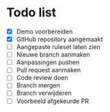 # Todo list

* [x] Demo voorbereiden
* [x] GitHub repository aangemaakt
* [ ] Aangepaste ruleset laten zien
* [ ] Nieuwe branch aanmaken
* [ ] Aanpassingen pushen
* [ ] Pull request aanmaken
* [ ] Code review doen
* [ ] Branch mergen
* [ ] Branch verwijderen
* [ ] Voorbeeld afgekeurde PR
